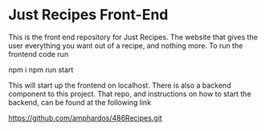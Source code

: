 # Just Recipes Front-End

This is the front end repository for Just Recipes. The website that gives the user
everything you want out of a recipe, and nothing more. To run the frontend code run

npm i
npm run start

This will start up the frontend on localhost. There is also a backend component to
this project. That repo, and instructions on how to start the backend, can be found
at the following link

https://github.com/amphardos/486Recipes.git
